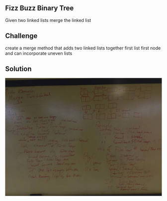 ## Fizz Buzz Binary Tree
Given two linked lists merge the linked list
## Challenge
create a merge method that adds two linked lists together first list first node and can incorporate uneven lists
## Solution
<img src="../assets/merge.jpg" alt="whiteboard fizzbuzz"/>
